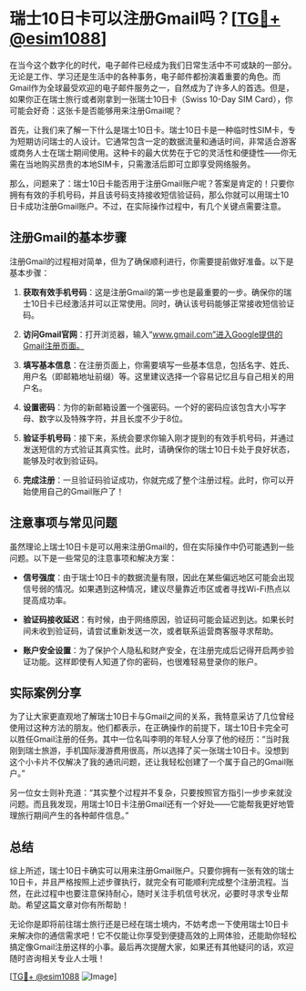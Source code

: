 # 瑞士10日卡可以注册Gmail吗？[[TG💪+ @esim1088](https://t.me/s/esim1088)]

在当今这个数字化的时代，电子邮件已经成为我们日常生活中不可或缺的一部分。无论是工作、学习还是生活中的各种事务，电子邮件都扮演着重要的角色。而Gmail作为全球最受欢迎的电子邮件服务之一，自然成为了许多人的首选。但是，如果你正在瑞士旅行或者刚拿到一张瑞士10日卡（Swiss 10-Day SIM Card），你可能会好奇：这张卡是否能够用来注册Gmail呢？

首先，让我们来了解一下什么是瑞士10日卡。瑞士10日卡是一种临时性SIM卡，专为短期访问瑞士的人设计。它通常包含一定的数据流量和通话时间，非常适合游客或商务人士在瑞士期间使用。这种卡的最大优势在于它的灵活性和便捷性——你无需在当地购买昂贵的本地SIM卡，只需激活后即可立即享受网络服务。

那么，问题来了：瑞士10日卡能否用于注册Gmail账户呢？答案是肯定的！只要你拥有有效的手机号码，并且该号码支持接收短信验证码，那么你就可以用瑞士10日卡成功注册Gmail账户。不过，在实际操作过程中，有几个关键点需要注意。

## 注册Gmail的基本步骤

注册Gmail的过程相对简单，但为了确保顺利进行，你需要提前做好准备。以下是基本步骤：

1. **获取有效手机号码**：这是注册Gmail的第一步也是最重要的一步。确保你的瑞士10日卡已经激活并可以正常使用。同时，确认该号码能够正常接收短信验证码。
   
2. **访问Gmail官网**：打开浏览器，输入“www.gmail.com”进入Google提供的Gmail注册页面。

3. **填写基本信息**：在注册页面上，你需要填写一些基本信息，包括名字、姓氏、用户名（即邮箱地址前缀）等。这里建议选择一个容易记忆且与自己相关的用户名。

4. **设置密码**：为你的新邮箱设置一个强密码。一个好的密码应该包含大小写字母、数字以及特殊字符，并且长度不少于8位。

5. **验证手机号码**：接下来，系统会要求你输入刚才提到的有效手机号码，并通过发送短信的方式验证其真实性。此时，请确保你的瑞士10日卡处于良好状态，能够及时收到验证码。

6. **完成注册**：一旦验证码验证成功，你就完成了整个注册过程。此时，你可以开始使用自己的Gmail账户了！

## 注意事项与常见问题

虽然理论上瑞士10日卡是可以用来注册Gmail的，但在实际操作中仍可能遇到一些问题。以下是一些常见的注意事项和解决方案：

- **信号强度**：由于瑞士10日卡的数据流量有限，因此在某些偏远地区可能会出现信号弱的情况。如果遇到这种情况，建议尽量靠近市区或者寻找Wi-Fi热点以提高成功率。
  
- **验证码接收延迟**：有时候，由于网络原因，验证码可能会延迟到达。如果长时间未收到验证码，请尝试重新发送一次，或者联系运营商客服寻求帮助。

- **账户安全设置**：为了保护个人隐私和财产安全，在注册完成后记得开启两步验证功能。这样即使有人知道了你的密码，也很难轻易登录你的账户。

## 实际案例分享

为了让大家更直观地了解瑞士10日卡与Gmail之间的关系，我特意采访了几位曾经使用过这种方法的朋友。他们都表示，在正确操作的前提下，瑞士10日卡完全可以胜任Gmail注册的任务。其中一位名叫李明的年轻人分享了他的经历：“当时我刚到瑞士旅游，手机国际漫游费用很高，所以选择了买一张瑞士10日卡。没想到这个小卡片不仅解决了我的通讯问题，还让我轻松创建了一个属于自己的Gmail账户。”

另一位女士则补充道：“其实整个过程并不复杂，只要按照官方指引一步步来就没问题。而且我发现，用瑞士10日卡注册Gmail还有一个好处——它能帮我更好地管理旅行期间产生的各种邮件信息。”

## 总结

综上所述，瑞士10日卡确实可以用来注册Gmail账户。只要你拥有一张有效的瑞士10日卡，并且严格按照上述步骤执行，就完全有可能顺利完成整个注册流程。当然，在此过程中也要注意保持耐心，随时关注手机信号状况，必要时寻求专业帮助。希望这篇文章对你有所帮助！

无论你是即将前往瑞士旅行还是已经在瑞士境内，不妨考虑一下使用瑞士10日卡来解决你的通信需求吧！它不仅能让你享受到便捷高效的上网体验，还能助你轻松搞定像Gmail注册这样的小事。最后再次提醒大家，如果还有其他疑问的话，欢迎随时咨询相关专业人士哦！

[[TG💪+ @esim1088](https://t.me/s/esim1088) ![Image](https://i.postimg.cc/4NQfJmqS/Snipaste-2025-05-13-00-14-12.png)]